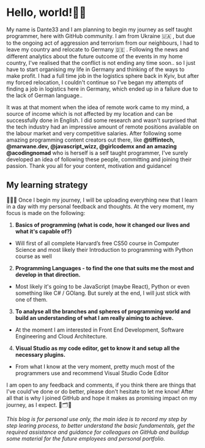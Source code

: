 <h1>Hello, world!👋🏼</h1>

My name is Dante33 and I am planning to begin my journey as self taught programmer, here with GitHub community. I am from Ukraine 🇺🇦 , but due to the ongoing act of aggression and terrorism from our neighbours, I had to leave my country and relocate to Germany 🇩🇪 . Following the news and different analytics about the future outcome of the events in my home country, I've realised that the conflict is not ending any time soon.. so I just have to start organising my life in Germany and thinking of the ways to make profit. I had a full time job in the logistics sphere back in Kyiv, but after my forced relocation, I couldn't continue so I've began my attempts of finding a job in logistics here in Germany, which ended up in a failure due to the lack of German language..

It was at that moment when the idea of remote work came to my mind, a source of income which is not affected by my location and can be successfully done in English. I did some research and wasn't surprised that the tech industry had an impressive amount of remote positions available on the labour market and very competitive salaries. After following some amazing programming content creators out there, like **@tiffintech, @marwane.dev, @javascript_wizz, @girlcodemx and an amazing @acodingnomad** who is herself is a self taught programmer, I've surely developed an idea of following these people, committing and joining their passion. Thank you all for your content, motivation and guidance!

<h2>My learning strategy</h2>

👨🏼‍💻 Once I begin my journey, I will be uploading everything new that I learn in a day with my personal feedback and thoughts. At the very moment, my focus is made on the following:

1. **Basics of programming (what is code, how it changed our lives and what it's capable of?)**
- Will first of all complete Harvard’s free CS50 course in Computer Science and most likely their Introduction to programming with Python course as well

2. **Programming Languages - to find the one that suits me the most and develop in that direction.**
- Most likely it's going to be JavaScript (maybe React), Python or even something like C# / GOlang. But surely at the end, I will just stick with one of them.

3. **To analyse all the branches and spheres of programming world and build an understanding of what I am really aiming to achieve.**
- At the moment I am interested in Front End Development, Software Engineering and Cloud Architecture.

4. **Visual Studio as my code editor, get to know it and setup all the necessary plugins.**
- From what I know at the very moment, pretty much most of the programmers use and recommend Visual Studio Code Editor

I am open to any feedback and comments, if you think there are things that I've could've done or do better, please don't hesitate to let me know! After all that is why I joined GitHub and hope it makes as promising impact on my journey, as I expect. 🧩🗂💬

*This blog is for personal use only, the main idea is to record my step by step learing process, to better understand the basic fundamentals, get the required assistance and guidance for colleagues on GitHub and buildup some material for the future employees and personal portfolio.*

